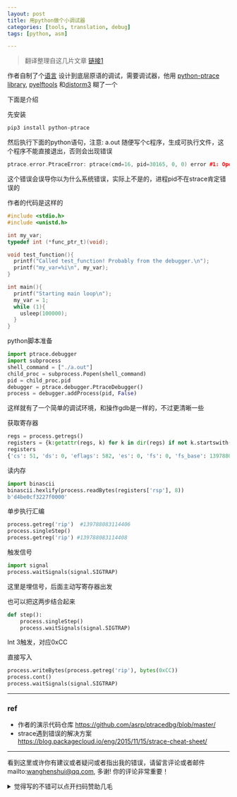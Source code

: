 ```yaml
---
layout: post
title: 用python做个小调试器
categories: [tools, translation, debug]
tags: [python, asm]

---
```


> 翻译整理自这几片文章 [链接1](https://blog.asrpo.com/making_a_low_level_debugger)

 

作者自制了个[语言](https://github.com/asrp/flpc) 设计到底层原语的调试，需要调试器，他用 [python-ptrace library](http://python-ptrace.readthedocs.io/en/latest/gdb.html), [pyelftools](https://github.com/eliben/pyelftools) 和[distorm3](https://pypi.org/project/distorm3/) 糊了一个

下面是介绍

先安装

```bash
pip3 install python-ptrace
```

然后执行下面的python语句，注意: a.out 随便写个c程序，生成可执行文件，这个程序不能直接退出，否则会出现错误

```c++
ptrace.error.PtraceError: ptrace(cmd=16, pid=30165, 0, 0) error #1: Operation not permitted
```

这个错误会误导你以为什么系统错误，实际上不是的，进程pid不在strace肯定错误的

作者的代码是这样的

```c
#include <stdio.h>
#include <unistd.h>

int my_var;
typedef int (*func_ptr_t)(void);

void test_function(){
  printf("Called test_function! Probably from the debugger.\n");
  printf("my_var=%i\n", my_var);
}

int main(){
  printf("Starting main loop\n");
  my_var = 1;
  while (1){
    usleep(100000);
  }
}
```



python脚本准备

```python
import ptrace.debugger
import subprocess
shell_command = ["./a.out"]
child_proc = subprocess.Popen(shell_command)
pid = child_proc.pid
debugger = ptrace.debugger.PtraceDebugger()
process = debugger.addProcess(pid, False)
```



这样就有了一个简单的调试环境，和操作gdb是一样的，不过更清晰一些

获取寄存器

```python
regs = process.getregs()
registers = {k:getattr(regs, k) for k in dir(regs) if not k.startswith('_')}
registers
{'cs': 51, 'ds': 0, 'eflags': 582, 'es': 0, 'fs': 0, 'fs_base': 139788087355200, 'gs': 0, 'gs_base': 0, 'orig_rax': 35, 'r10': 140721172406752, 'r11': 582, 'r12': 4195536, 'r13': 140721172408432, 'r14': 0, 'r15': 0, 'r8': 18446744073709551615, 'r9': 0, 'rax': 18446744073709551100, 'rbp': 140721172408208, 'rbx': 0, 'rcx': 18446744073709551615, 'rdi': 140721172408176, 'rdx': 0, 'rip': 139788083114400, 'rsi': 0, 'rsp': 140721172408168, 'ss': 43}
```



读内存

```python
import binascii
binascii.hexlify(process.readBytes(registers['rsp'], 8))
b'd4be0cf3227f0000'
```

单步执行汇编

```python
process.getreg('rip')  #139788083114406
process.singleStep()
process.getreg('rip') #139788083114408
```

触发信号

```python
import signal
process.waitSignals(signal.SIGTRAP)
```

这里是埋信号，后面主动写寄存器出发

也可以把这两步结合起来

```python
def step():
    process.singleStep()
    process.waitSignals(signal.SIGTRAP)
```

Int 3触发，对应0xCC

直接写入

```python
process.writeBytes(process.getreg('rip'), bytes(0xCC))
process.cont()
process.waitSignals(signal.SIGTRAP)
```



---

### ref

- 作者的演示代码仓库 https://github.com/asrp/ptracedbg/blob/master/
- strace遇到错误的解决方案 https://blog.packagecloud.io/eng/2015/11/15/strace-cheat-sheet/


---

看到这里或许你有建议或者疑问或者指出我的错误，请留言评论或者邮件mailto:wanghenshui@qq.com, 多谢!  你的评论非常重要！

<details>
<summary>觉得写的不错可以点开扫码赞助几毛</summary>
<img src="https://wanghenshui.github.io/assets/wepay.png" alt="微信转账">
</details>

